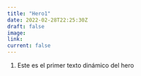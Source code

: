 ```yaml
---
title: "Hero1"
date: 2022-02-28T22:25:30Z
draft: false
image:
link:
current: false
---
```


1. Este es el primer texto dinámico del hero
